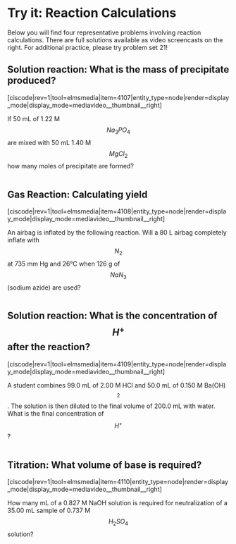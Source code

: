 # Try it: Reaction Calculations

Below you will find four representative problems involving reaction calculations.  There are full solutions available as video screencasts on the right.  For additional practice, please try problem set 21!  


## Solution reaction: What is the mass of precipitate produced?
<media-video>[ciscode|rev=1|tool=elmsmedia|item=4107|entity_type=node|render=display_mode|display_mode=mediavideo__thumbnail__right]</media-video>

If 50 mL of 1.22 M $$Na_3PO_4$$ are mixed with 50 mL 1.40 M $$MgCl_2$$ how many moles of precipitate are formed?

<div class="spacer" style="display:block;overflow:hidden;width:100%;"></div>



## Gas Reaction: Calculating yield

<media-video>[ciscode|rev=1|tool=elmsmedia|item=4108|entity_type=node|render=display_mode|display_mode=mediavideo__thumbnail__right]</media-video>

An airbag is inflated by the following reaction.  Will a 80 L airbag completely inflate with $$N_2$$ at 735 mm Hg and 26°C when 126 g of $$NaN_3$$ (sodium azide) are used?

<div class="spacer" style="display:block;overflow:hidden;width:100%;"></div>



## Solution reaction: What is the concentration of $$H^+$$ after the reaction?

<media-video>[ciscode|rev=1|tool=elmsmedia|item=4109|entity_type=node|render=display_mode|display_mode=mediavideo__thumbnail__right]</media-video>

A student combines 99.0 mL of 2.00 M HCl and 50.0 mL of 0.150 M Ba(OH)$$_2$$. The solution is then diluted to the final volume of 200.0 mL with water. What is the final concentration of $$H^+$$? 

<div class="spacer" style="display:block;overflow:hidden;width:100%;"></div>



## Titration: What volume of base is required?

<media-video>[ciscode|rev=1|tool=elmsmedia|item=4110|entity_type=node|render=display_mode|display_mode=mediavideo__thumbnail__right]</media-video>

How many mL of a 0.827 M NaOH solution is required for neutralization of a 35.00 mL sample of 0.737 M $$H_2SO_4$$ solution?

 